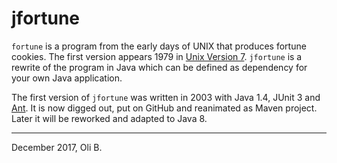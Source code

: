 # jfortune

`fortune` is a program from the early days of UNIX that produces fortune cookies.
The first version appears 1979 in [Unix Version 7](https://en.wikipedia.org/wiki/Version_7_Unix).
`jfortune` is a rewrite of the program in Java which can be defined as dependency for your own Java application.

The first version of `jfortune` was written in 2003 with Java 1.4, JUnit 3 and [Ant](http://ant.apache.org/).
It is now digged out, put on GitHub and reanimated as Maven project.
Later it will be reworked and adapted to Java 8.

---
December 2017,
Oli B.
